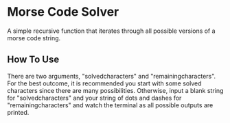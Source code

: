 # Morse Code Solver
A simple recursive function that iterates through
all possible versions of a morse code string.
## How To Use

There are two arguments, "solvedcharacters" 
and "remainingcharacters". For the best outcome, it
is recommended you start with some solved characters since
there are many possibilities. Otherwise, input a blank string
for "solvedcharacters" and your string of dots and dashes for
"remainingcharacters" and watch the terminal as all possible 
outputs are printed.